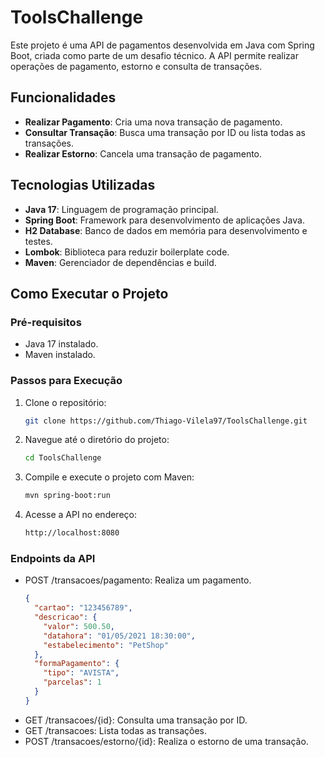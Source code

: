 # ToolsChallenge

Este projeto é uma API de pagamentos desenvolvida em Java com Spring Boot, criada como parte de um desafio técnico. A API permite realizar operações de pagamento, estorno e consulta de transações.


## Funcionalidades

- **Realizar Pagamento**: Cria uma nova transação de pagamento.
- **Consultar Transação**: Busca uma transação por ID ou lista todas as transações.
- **Realizar Estorno**: Cancela uma transação de pagamento.

## Tecnologias Utilizadas

- **Java 17**: Linguagem de programação principal.
- **Spring Boot**: Framework para desenvolvimento de aplicações Java.
- **H2 Database**: Banco de dados em memória para desenvolvimento e testes.
- **Lombok**: Biblioteca para reduzir boilerplate code.
- **Maven**: Gerenciador de dependências e build.

## Como Executar o Projeto

### Pré-requisitos

- Java 17 instalado.
- Maven instalado.

### Passos para Execução

1. Clone o repositório:
   ```bash
   git clone https://github.com/Thiago-Vilela97/ToolsChallenge.git

   
2. Navegue até o diretório do projeto:
    ```bash
   cd ToolsChallenge

3. Compile e execute o projeto com Maven:
    ```bash
   mvn spring-boot:run

4. Acesse a API no endereço:
    ```bash
    http://localhost:8080


### Endpoints da API   

 - POST /transacoes/pagamento: Realiza um pagamento.
    ```json
    {
      "cartao": "123456789",
      "descricao": {
        "valor": 500.50,
        "datahora": "01/05/2021 18:30:00",
        "estabelecimento": "PetShop"
      },
      "formaPagamento": {
        "tipo": "AVISTA",
        "parcelas": 1
      }
    }

- GET /transacoes/{id}: Consulta uma transação por ID.
- GET /transacoes: Lista todas as transações.
- POST /transacoes/estorno/{id}: Realiza o estorno de uma transação.
